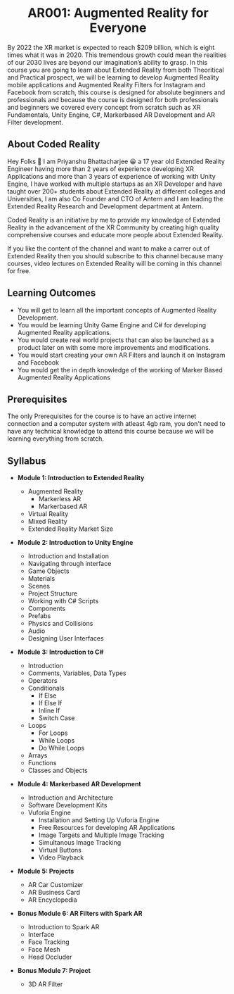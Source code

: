 <h1 align="center">
AR001: Augmented Reality for Everyone
</h1>
By 2022 the XR market is expected to reach $209 billion, which is eight times what it was in 2020. This tremendous growth could mean the realities of our 2030 lives are beyond our imagination’s ability to grasp. In this course you are going to learn about Extended Reality from both Theoritical and Practical prospect, we will be learning to develop Augmented Reality mobile applications and Augmented Reality Filters for Instagram and Facebook from scratch, this course is designed for absolute beginners and professionals and because the course is designed for both professionals and beginners we covered every concept from scratch such as XR Fundamentals, Unity Engine, C#, Markerbased AR Development and AR Filter development.

## About Coded Reality
Hey Folks 👋 I am Priyanshu Bhattacharjee 😀 a 17 year old Extended Reality Engineer having more than 2 years of experience developing XR Applications and more than 3 years of experience of working with Unity Engine, I have worked with multiple startups as an XR Developer and have taught over 200+ students about Extended Reality at different colleges and Universities, I am also Co Founder and CTO of Antern and I am leading the Extended Reality Research and Development department at Antern.

Coded Reality is an initiative by me to provide my knowledge of Extended Reality in the advancement of the XR Community by creating high quality comprehensive courses and educate more people about Extended Reality.

If you like the content of the channel and want to make a carrer out of Extended Reality then you should subscribe to this channel because many courses, video lectures on Extended Reality will be coming in this channel for free.

## Learning Outcomes
* You will get to learn all the important concepts of Augmented Reality Development.
* You would be learning Unity Game Engine and C# for developing Augmented Reality applications.
* You would create real world projects that can also be launched as a product later on with some more improvements and modifications.
* You would start creating your own AR Filters and launch it on Instagram and Facebook
* You would get the in depth knowledge of the working of Marker Based Augmented Reality Applications

## Prerequisites
The only Prerequisites for the course is to have an active internet connection and a computer system with atleast 4gb ram, you don't need to have any technical knowledge to attend this course because we will be learning everything from scratch.

## Syllabus
* **Module 1: Introduction to Extended Reality**
	* Augmented Reality
		* Markerless AR
		* Markerbased AR
	* Virtual Reality
	* Mixed Reality
	* Extended Reality Market Size

* **Module 2: Introduction to Unity Engine**
	* Introduction and Installation
	* Navigating through interface
	* Game Objects
	* Materials
	* Scenes
	* Project Structure
	* Working with C# Scripts
	* Components
	* Prefabs
	* Physics and Collisions
	* Audio
	* Designing User Interfaces

* **Module 3: Introduction to C#**
	* Introduction
	* Comments, Variables, Data Types
	* Operators
	* Conditionals
		* If Else
		* If Else If
		* Inline If
		* Switch Case
	* Loops
		* For Loops
		* While Loops
		* Do While Loops
	* Arrays
	* Functions
	* Classes and Objects

* **Module 4: Markerbased AR Development**
	* Introduction and Architecture
	* Software Development Kits
	* Vuforia Engine
		* Installation and Setting Up Vuforia Engine
		* Free Resources for developing AR Applications
		* Image Targets and Multiple Image Tracking
		* Simultanous Image Tracking
		* Virtual Buttons
		* Video Playback

* **Module 5: Projects**
	* AR Car Customizer
	* AR Business Card
	* AR Encyclopedia

* **Bonus Module 6: AR Filters with Spark AR**
	* Introduction to Spark AR
	* Interface
	* Face Tracking
	* Face Mesh
	* Head Occluder

* **Bonus Module 7: Project**
	* 3D AR Filter

